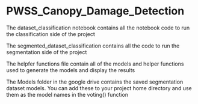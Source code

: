 # PWSS_Canopy_Damage_Detection
The dataset_classification notebook contains all the notebook code to run the classification side of the project

The segmented_dataset_classification contains all the code to run the segmentation side of the project

The helpfer functions file contain all of the models and helper functions used to generate the models
and display the results

The Models folder in the google drive contains the saved segmentation dataset models. You can add these to your project home directory and use them as the model
names in the voting() function
